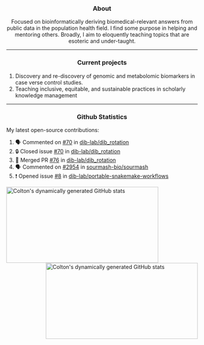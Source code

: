 <!--
Inspiration derived from:
1. https://zzetao.github.io/awesome-github-profile/
2. https://github.com/spcanelon
3. https://github.com/tallguyjenks

Tools used:
1. https://github.com/anuraghazra/github-readme-stats
2. https://github.com/jamesgeorge007/github-activity-readme
3. https://github.com/topics/profile-readme
-->

<h3 align="center">About</h3>

<p align="center">
Focused on bioinformatically deriving biomedical-relevant answers from public data in the population health field. 
I find some purpose in helping and mentoring others. Broadly, I aim to eloquently teaching topics that are esoteric and under-taught.
</p>

---

<h3 align="center">Current projects</h3>

1. Discovery and re-discovery of genomic and metabolomic biomarkers in case verse control studies.
2. Teaching inclusive, equitable, and sustainable practices in scholarly knowledge management

---

<h3 align="center">Github Statistics</h3>

My latest open-source contributions:

<!--START_SECTION:activity-->
1. 🗣 Commented on [#70](https://github.com/dib-lab/dib_rotation/issues/70#issuecomment-1924683571) in [dib-lab/dib_rotation](https://github.com/dib-lab/dib_rotation)
2. 🔒 Closed issue [#70](https://github.com/dib-lab/dib_rotation/issues/70) in [dib-lab/dib_rotation](https://github.com/dib-lab/dib_rotation)
3. 🎉 Merged PR [#76](https://github.com/dib-lab/dib_rotation/pull/76) in [dib-lab/dib_rotation](https://github.com/dib-lab/dib_rotation)
4. 🗣 Commented on [#2954](https://github.com/sourmash-bio/sourmash/pull/2954#issuecomment-1915613688) in [sourmash-bio/sourmash](https://github.com/sourmash-bio/sourmash)
5. ❗ Opened issue [#8](https://github.com/dib-lab/portable-snakemake-workflows/issues/8) in [dib-lab/portable-snakemake-workflows](https://github.com/dib-lab/portable-snakemake-workflows)
<!--END_SECTION:activity-->

<a href="https://github.com/ccbaumler">
  <img height="200" width=400 align="left" alt="Colton's dynamically generated GitHub stats" src="https://github-readme-stats.vercel.app/api?username=ccbaumler&show_icons=true&title_color=434d58&icon_color=fa8072&ring_color=ba55d3"/>
</a>
<a href="https://github.com/ccbaumler">
  <img height="200" width=400 align="right" alt="Colton's dynamically generated GitHub stats" src="https://github-readme-stats.vercel.app/api/top-langs/?username=ccbaumler&layout=compact&langs_count=6&card_width=320&title_color=434d58&hide=Standard%20ML,%20TeX,%20Jupyter%20Notebook" />
</a>
